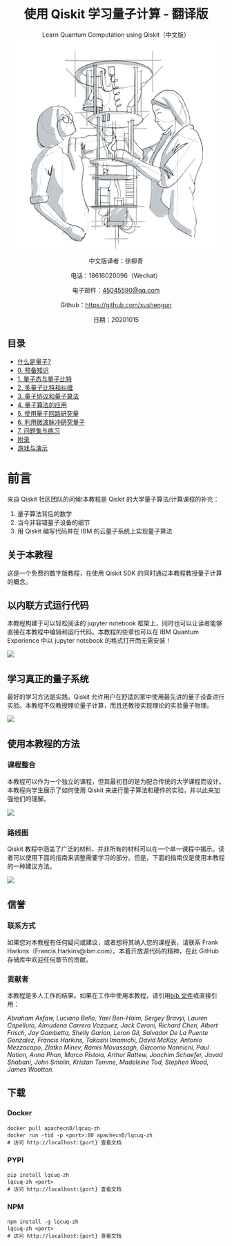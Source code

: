 # <center>使用 Qiskit 学习量子计算 - 翻译版</center>

<center>Learn Quantum Computation using Qiskit（中文版）</center>

<center><img src="docs/img/media/image1.png"/></center>

<center>
中文版译者：徐柳青

电话：18616020096（Wechat）

电子邮件：<45045590@qq.com>

Github：<https://github.com/xushengun>

日期：20201015</center>


目录
----

- [什么是量子?](docs/1.md)
- [0. 预备知识](docs/2.md)
- [1. 量子态与量子比特](docs/3.md)
- [2. 多量子比特和纠缠](docs/4.md)
- [3. 量子协议和量子算法](docs/5.md)
- [4. 量子算法的应用](docs/6.md)
- [5. 使用量子回路研究量](docs/7.md)
- [6. 利用微波脉冲研究量子](docs/8.md)
- [7. 问题集与练习](docs/9.md)
- [附录](docs/101.md)
- [游戏与演示](docs/102.md)

前言
====

来自 Qiskit 社区团队的问候!本教程是 Qiskit 的大学量子算法/计算课程的补充：

1. 量子算法背后的数学
2. 当今非容错量子设备的细节
3. 用 Qiskit 编写代码并在 IBM 的云量子系统上实现量子算法

关于本教程
----------

这是一个免费的数字版教程，在使用 Qiskit
SDK 的同时通过本教程教授量子计算的概念。

以内联方式运行代码
------------------

本教程构建于可以轻松阅读的 jupyter notebook 框架上，同时也可以让读者能够直接在本教程中编辑和运行代码。本教程的些章也可以在 IBM
Quantum Experience 中以 jupyter notebook 的格式打开而无需安装！

![](img/media/image3.png)

学习真正的量子系统
------------------

最好的学习方法是实践。Qiskit 允许用户在舒适的家中使用最先进的量子设备进行实验。本教程不仅教授理论量子计算，而且还教授实现理论的实验量子物理。

![](img/media/image4.png)

使用本教程的方法
----------------

### 课程整合

本教程可以作为一个独立的课程，但其最初目的是为配合传统的大学课程而设计。本教程向学生展示了如何使用 Qiskit 来进行量子算法和硬件的实验，并以此来加强他们的理解。

![](img/media/image5.png)

### 路线图

Qiskit 教程中涵盖了广泛的材料，并非所有的材料可以在一个单一课程中揭示。读者可以使用下面的指南来调整需要学习的部分。但是，下面的指南仅是使用本教程的一种建议方法。

![](img/media/image6.png)

信誉
----

### 联系方式

如果您对本教程有任何疑问或建议，或者想将其纳入您的课程表，请联系 Frank
Harkins（Francis.Harkins\@ibm.com）。本着开放源代码的精神，在此 GitHub 存储库中欢迎任何章节的贡献。

### 贡献者

本教程是多人工作的结果。如果在工作中使用本教程，请引用[bib 文件](https://github.com/Qiskit/qiskit-textbook/blob/master/content/qiskit-textbook.bib)或直接引用：

*Abraham Asfaw, Luciano Bello, Yael Ben-Haim, Sergey Bravyi, Lauren
Capelluto, Almudena Carrera Vazquez, Jack Ceroni, Richard Chen, Albert
Frisch, Jay Gambetta, Shelly Garion, Leron Gil, Salvador De La Puente
Gonzalez, Francis Harkins, Takashi Imamichi, David McKay, Antonio
Mezzacapo, Zlatko Minev, Ramis Movassagh, Giacomo Nannicni, Paul Nation,
Anna Phan, Marco Pistoia, Arthur Rattew, Joachim Schaefer, Javad
Shabani, John Smolin, Kristan Temme, Madeleine Tod, Stephen Wood, James
Wootton.*

## 下载

### Docker

```
docker pull apachecn0/lqcuq-zh
docker run -tid -p <port>:80 apachecn0/lqcuq-zh
# 访问 http://localhost:{port} 查看文档
```

### PYPI

```
pip install lqcuq-zh
lqcuq-zh <port>
# 访问 http://localhost:{port} 查看文档
```

### NPM

```
npm install -g lqcuq-zh
lqcuq-zh <port>
# 访问 http://localhost:{port} 查看文档
```
